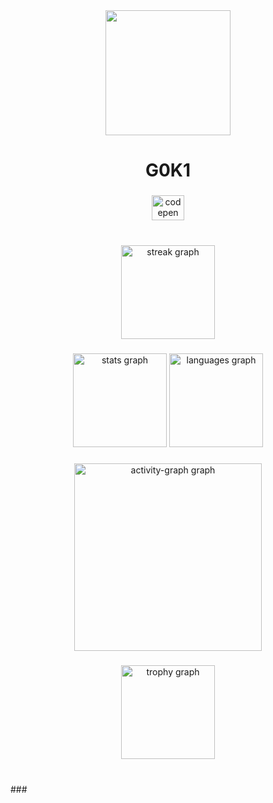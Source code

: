 <div align="center">
  <img height="200" src="https://avatars.githubusercontent.com/u/180686555?v=4"  />
</div>

###

<h1 align="center">G0K1</h1>

###

<div align="center">
  <a href="https://codepen.io/g0k1" target="_blank">
    <img src="https://raw.githubusercontent.com/maurodesouza/profile-readme-generator/master/src/assets/icons/social/codepen/default.svg" width="52" height="40" alt="codepen logo"  />
  </a>
</div>

###

<br clear="both">

<div align="center">
  <img src="https://streak-stats.demolab.com?user=g0k1&locale=en&mode=daily&theme=apprentice&hide_border=false&border_radius=0&order=3" height="150" alt="streak graph"  />
</div>

###

<div align="center">
  <img src="https://github-readme-stats.vercel.app/api?username=g0k1&hide_title=false&hide_rank=false&show_icons=true&include_all_commits=true&count_private=true&disable_animations=false&theme=apprentice&locale=en&hide_border=false&order=1" height="150" alt="stats graph"  />
  <img src="https://github-readme-stats.vercel.app/api/top-langs?username=g0k1&locale=en&hide_title=false&layout=compact&card_width=320&langs_count=5&theme=apprentice&hide_border=false&order=2" height="150" alt="languages graph"  />
</div>

###

<div align="center">
  <img src="https://github-readme-activity-graph.vercel.app/graph?username=g0k1&radius=200&theme=react&area=true&order=5&hide_title=false&hide_border=false" height="300" alt="activity-graph graph"  />
</div>

###

<div align="center">
  <img src="https://github-profile-trophy.vercel.app?username=g0k1&theme=apprentice&column=-1&row=1&margin-w=8&margin-h=8&no-bg=false&no-frame=false&order=4" height="150" alt="trophy graph"  />
</div>

###

<br clear="both">
###
